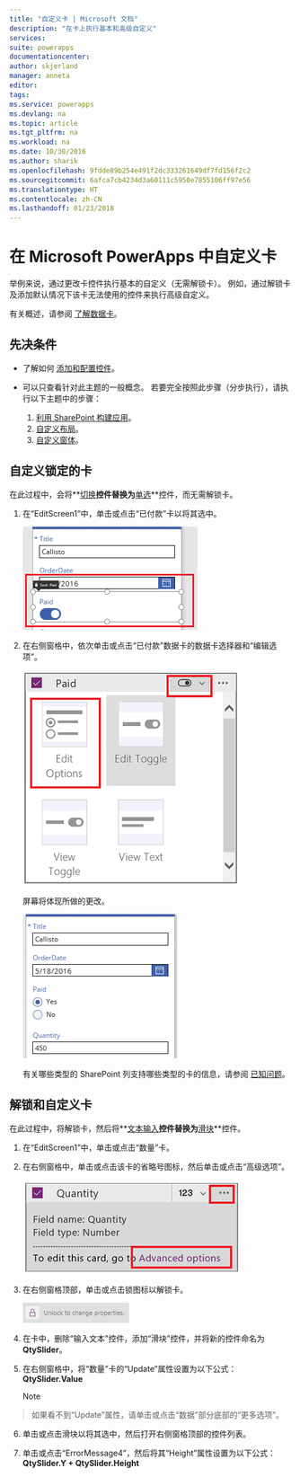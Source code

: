 ```yaml
---
title: "自定义卡 | Microsoft 文档"
description: "在卡上执行基本和高级自定义"
services: 
suite: powerapps
documentationcenter: 
author: skjerland
manager: anneta
editor: 
tags: 
ms.service: powerapps
ms.devlang: na
ms.topic: article
ms.tgt_pltfrm: na
ms.workload: na
ms.date: 10/30/2016
ms.author: sharik
ms.openlocfilehash: 9fdde89b254e491f2dc333261649df7fd156f2c2
ms.sourcegitcommit: 6afca7cb4234d3a60111c5950e7855106ff97e56
ms.translationtype: HT
ms.contentlocale: zh-CN
ms.lasthandoff: 01/23/2018
---
```

# <a name="customize-a-card-in-microsoft-powerapps"></a>在 Microsoft PowerApps 中自定义卡
举例来说，通过更改卡控件执行基本的自定义（无需解锁卡）。 例如，通过解锁卡及添加默认情况下该卡无法使用的控件来执行高级自定义。

有关概述，请参阅 [了解数据卡](working-with-cards.md)。

## <a name="prerequisites"></a>先决条件

* 了解如何 [添加和配置控件](add-configure-controls.md)。
* 可以只查看针对此主题的一般概念。 若要完全按照此步骤（分步执行），请执行以下主题中的步骤：

  1. [利用 SharePoint 构建应用](app-from-sharepoint.md)。
  2. [自定义布局](customize-layout-sharepoint.md)。
  3. [自定义窗体](customize-forms-sharepoint.md)。

## <a name="customize-a-locked-card"></a>自定义锁定的卡
在此过程中，会将**[切换](controls/control-toggle.md)**控件替换为**[单选](controls/control-radio.md)**控件，而无需解锁卡。

1. 在“EditScreen1”中，单击或点击“已付款”卡以将其选中。

    ![](./media/customize-card/select-paid-card.png)

2. 在右侧窗格中，依次单击或点击“已付款”数据卡的数据卡选择器和“编辑选项”。

    ![](./media/customize-card/select-toggle-paid.png)

    屏幕将体现所做的更改。

    ![](./media/customize-card/display-radio.png)
   
    有关哪些类型的 SharePoint 列支持哪些类型的卡的信息，请参阅 [已知问题](connections/connection-sharepoint-online.md#known-issues)。

## <a name="unlock-and-customize-a-card"></a>解锁和自定义卡
在此过程中，将解锁卡，然后将**[文本输入](controls/control-text-input.md)**控件替换为**[滑块](controls/control-slider.md)**控件。

1. 在“EditScreen1”中，单击或点击“数量”卡。

2. 在右侧窗格中，单击或点击该卡的省略号图标，然后单击或点击“高级选项”。

    ![打开高级选项](./media/customize-card/advanced-options.png)
3. 在右侧窗格顶部，单击或点击锁图标以解锁卡。

    ![解锁卡](./media/customize-card/unlock-card.png)
4. 在卡中，删除“输入文本”控件，添加“滑块”控件，并将新的控件命名为 **QtySlider**。

5. 在右侧窗格中，将“数量”卡的“Update”属性设置为以下公式：<br>
   **QtySlider.Value**

   > [!NOTE]
> 如果看不到“Update”属性，请单击或点击“数据”部分底部的“更多选项”。


6. 单击或点击滑块以将其选中，然后打开右侧窗格顶部的控件列表。

7. 单击或点击“ErrorMessage4”，然后将其“Height”属性设置为以下公式：<br>
   **QtySlider.Y + QtySlider.Height**
